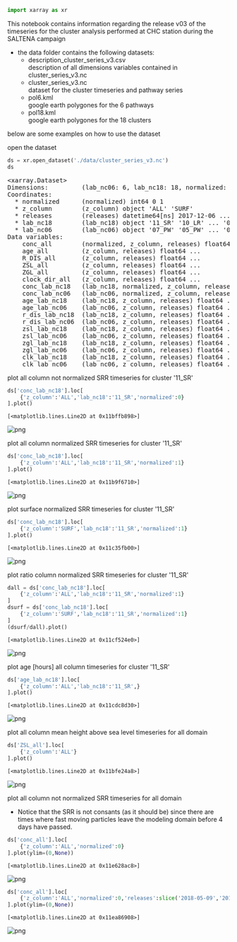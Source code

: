 ```python
import xarray as xr
```

This notebook contains information regarding the release v03 of the timeseries for the cluster analysis performed at CHC station during the SALTENA campaign

- the data folder contains the following datasets:
  - description_cluster_series_v3.csv  
  description of all dimensions variables contained in cluster_series_v3.nc
  - cluster_series_v3.nc  
  dataset for the cluster timeseries and pathway series
  - pol6.kml  
  google earth polygones for the 6 pathways
  - pol18.kml  
  google earth polygones for the 18 clusters

below are some examples on how to use the dataset

open the dataset


```python
ds = xr.open_dataset('./data/cluster_series_v3.nc')
ds
```




<pre>&lt;xarray.Dataset&gt;
Dimensions:         (lab_nc06: 6, lab_nc18: 18, normalized: 2, releases: 4248, z_column: 2)
Coordinates:
  * normalized      (normalized) int64 0 1
  * z_column        (z_column) object &#x27;ALL&#x27; &#x27;SURF&#x27;
  * releases        (releases) datetime64[ns] 2017-12-06 ... 2018-05-31T23:00:00
  * lab_nc18        (lab_nc18) object &#x27;11_SR&#x27; &#x27;10_LR&#x27; ... &#x27;08_LR&#x27; &#x27;03_SM&#x27;
  * lab_nc06        (lab_nc06) object &#x27;07_PW&#x27; &#x27;05_PW&#x27; ... &#x27;03_PW&#x27; &#x27;12_PW&#x27;
Data variables:
    conc_all        (normalized, z_column, releases) float64 ...
    age_all         (z_column, releases) float64 ...
    R_DIS_all       (z_column, releases) float64 ...
    ZSL_all         (z_column, releases) float64 ...
    ZGL_all         (z_column, releases) float64 ...
    clock_dir_all   (z_column, releases) float64 ...
    conc_lab_nc18   (lab_nc18, normalized, z_column, releases) float64 ...
    conc_lab_nc06   (lab_nc06, normalized, z_column, releases) float64 ...
    age_lab_nc18    (lab_nc18, z_column, releases) float64 ...
    age_lab_nc06    (lab_nc06, z_column, releases) float64 ...
    r_dis_lab_nc18  (lab_nc18, z_column, releases) float64 ...
    r_dis_lab_nc06  (lab_nc06, z_column, releases) float64 ...
    zsl_lab_nc18    (lab_nc18, z_column, releases) float64 ...
    zsl_lab_nc06    (lab_nc06, z_column, releases) float64 ...
    zgl_lab_nc18    (lab_nc18, z_column, releases) float64 ...
    zgl_lab_nc06    (lab_nc06, z_column, releases) float64 ...
    clk_lab_nc18    (lab_nc18, z_column, releases) float64 ...
    clk_lab_nc06    (lab_nc06, z_column, releases) float64 ...</pre>



plot all column not normalized SRR timeseries for cluster '11_SR'


```python
ds['conc_lab_nc18'].loc[
    {'z_column':'ALL','lab_nc18':'11_SR','normalized':0}
].plot()
```




    [<matplotlib.lines.Line2D at 0x11bffb898>]




![png](readme_files/readme_5_1.png)


plot all column normalized SRR timeseries for cluster '11_SR'


```python
ds['conc_lab_nc18'].loc[
    {'z_column':'ALL','lab_nc18':'11_SR','normalized':1}
].plot()
```




    [<matplotlib.lines.Line2D at 0x11b9f6710>]




![png](readme_files/readme_7_1.png)


plot surface normalized SRR timeseries for cluster '11_SR'


```python
ds['conc_lab_nc18'].loc[
    {'z_column':'SURF','lab_nc18':'11_SR','normalized':1}
].plot()
```




    [<matplotlib.lines.Line2D at 0x11c35fb00>]




![png](readme_files/readme_9_1.png)


plot ratio column normalized SRR timeseries for cluster '11_SR'


```python
dall = ds['conc_lab_nc18'].loc[
    {'z_column':'ALL','lab_nc18':'11_SR','normalized':1}
]
dsurf = ds['conc_lab_nc18'].loc[
    {'z_column':'SURF','lab_nc18':'11_SR','normalized':1}
]
(dsurf/dall).plot()
```




    [<matplotlib.lines.Line2D at 0x11cf524e0>]




![png](readme_files/readme_11_1.png)


plot age [hours] all column timeseries for cluster '11_SR'


```python
ds['age_lab_nc18'].loc[
    {'z_column':'ALL','lab_nc18':'11_SR',}
].plot()
```




    [<matplotlib.lines.Line2D at 0x11cdc8d30>]




![png](readme_files/readme_13_1.png)


plot all column mean height above sea level timeseries for all domain


```python
ds['ZSL_all'].loc[
    {'z_column':'ALL'}
].plot()
```




    [<matplotlib.lines.Line2D at 0x11bfe24a8>]




![png](readme_files/readme_15_1.png)


plot all column not normalized SRR timeseries for all domain
- Notice that the SRR is not consants (as it should be) since there are times where fast moving particles leave the modeling domain before 4 days have passed. 


```python
ds['conc_all'].loc[
    {'z_column':'ALL','normalized':0}
].plot(ylim=(0,None))
```




    [<matplotlib.lines.Line2D at 0x11e628ac8>]




![png](readme_files/readme_17_1.png)



```python
ds['conc_all'].loc[
    {'z_column':'ALL','normalized':0,'releases':slice('2018-05-09','2018-05-11')}
].plot(ylim=(0,None))
```




    [<matplotlib.lines.Line2D at 0x11ea86908>]




![png](readme_files/readme_18_1.png)



```python

```
